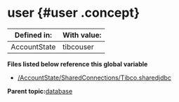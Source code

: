 # user {#user .concept}

|Defined in:|With value:|
|-----------|-----------|
|AccountState|tibcouser|

**Files listed below reference this global variable**

-   [/AccountState/SharedConnections/Tibco.sharedjdbc](../../../projects/AccountState/SharedConnections/Tibco.sharedjdbc.md)

**Parent topic:**[database](../../../../../../modules/demo_Enterprise/dita/crossref/globVars/globVarsRef/Group_Id148.md)

